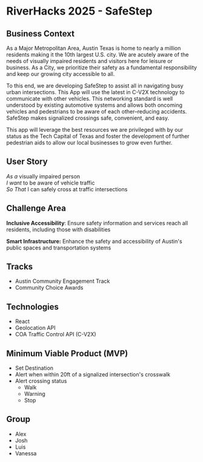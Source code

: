 # RiverHacks 2025 - SafeStep

## Business Context

As a Major Metropolitan Area, Austin Texas is home to nearly a million residents making it the 10th largest U.S. city. We are acutely aware of the needs of visually impaired residents and visitors here for leisure or business. As a City, we prioritize their safety as a fundamental responsibility and keep our growing city accessible to all.

To this end, we are developing SafeStep to assist all in navigating busy urban intersections. This App will use the latest in C-V2X technology to communicate with other vehicles. This networking standard is well understood by existing automotive systems and allows both oncoming vehicles and pedestrians to be aware of each other–reducing accidents. SafeStep makes signalized crossings safe, convenient, and easy.

This app will leverage the best resources we are privileged with by our status as the Tech Capital of Texas and foster the development of further pedestrian aids to allow our local businesses to grow even further. 


## User Story

_As a_ visually impaired person  
_I want_ to be aware of vehicle traffic  
_So That_ I can safely cross at traffic intersections


## Challenge Area

**Inclusive Accessibility**: ​Ensure safety information and services reach all residents, including those with disabilities

**Smart Infrastructure:** Enhance the safety and accessibility of Austin's public spaces and transportation systems

## Tracks

- Austin Community Engagement Track
- Community Choice Awards 



## Technologies

- React  
- Geolocation API  
- COA Traffic Control API (C-V2X)


## Minimum Viable Product (MVP)

* Set Destination  
* Alert when within 20ft of a signalized intersection's crosswalk  
* Alert crossing status  
  * Walk  
  * Warning  
  * Stop  
    

## Group

* Alex  
* Josh  
* Luis  
* Vanessa
